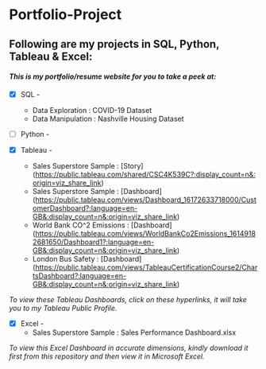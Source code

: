 # Portfolio-Project
## Following are my projects in SQL, Python, Tableau & Excel: <br />
#### *This is my portfolio/resume website for you to take a peek at:* <br />
- [x] SQL - 
  - Data Exploration : COVID-19 Dataset <br />
  - Data Manipulation : Nashville Housing Dataset <br />

- [ ] Python - <br />

- [x] Tableau - 
  - Sales Superstore Sample : [Story] (https://public.tableau.com/shared/CSC4K539C?:display_count=n&:origin=viz_share_link) <br />
  - Sales Superstore Sample : [Dashboard] (https://public.tableau.com/views/Dashboard_16172633718000/CustomerDashboard?:language=en-GB&:display_count=n&:origin=viz_share_link) <br />
  - World Bank CO^2 Emissions : [Dashboard] (https://public.tableau.com/views/WorldBankCo2Emissions_16149182681650/Dashboard1?:language=en-GB&:display_count=n&:origin=viz_share_link) <br />
  - London Bus Safety : [Dashboard] (https://public.tableau.com/views/TableauCertificationCourse2/ChartsDashboard?:language=en-GB&:display_count=n&:origin=viz_share_link) <br />

*To view these Tableau Dashboards, click on these hyperlinks, it will take you to my Tableau Public Profile.*

- [x] Excel - 
  - Sales Superstore Sample : Sales Performance Dashboard.xlsx <br />

*To view this Excel Dashboard in accurate dimensions, kindly download it first from this repository and then view it in Microsoft Excel.*
